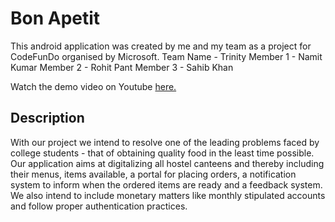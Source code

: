 # Bon Apetit

This android application was created by me and my team as a project for CodeFunDo organised by Microsoft.
Team Name - Trinity
Member 1 - Namit Kumar
Member 2 - Rohit Pant
Member 3 - Sahib Khan

Watch the demo video on Youtube [here.](https://www.youtube.com/watch?v=ZGBR3Nv76_0)

## Description

With our project we intend to resolve one of the leading problems faced by college students - that of obtaining quality food in the least time possible. Our application aims at digitalizing all hostel canteens and thereby including their menus, items available, a portal for placing orders, a notification system to inform when the ordered items are ready and a feedback system. We also intend to include monetary matters like monthly stipulated accounts and follow proper authentication practices.

